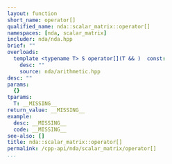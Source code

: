 ```yaml
---
layout: function
short_name: operator[]
qualified_name: nda::scalar_matrix::operator[]
namespaces: [nda, scalar_matrix]
includer: nda/nda.hpp
brief: ""
overloads:
  template <typename T> S operator[](T && )  const:
    desc: ""
    source: nda/arithmetic.hpp
desc: ""
params:
  {}
tparams:
  T: __MISSING__
return_value: __MISSING__
example:
  desc: __MISSING__
  code: __MISSING__
see-also: []
title: nda::scalar_matrix::operator[]
permalink: /cpp-api/nda/scalar_matrix/operator[]
...
```


